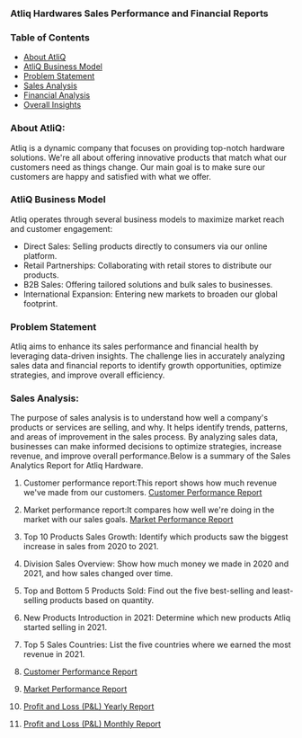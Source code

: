 ### Atliq Hardwares Sales Performance and Financial Reports
### Table of Contents

- [About AtliQ](#About-AtliQ)
- [AtliQ Business Model](#AtliQ-Business-Model)
- [Problem Statement](#problem-statement)
- [Sales Analysis](#sales-analysis)
- [Financial Analysis](#Financial-Analysis)
- [Overall Insights](#Overall-Insights)

### About AtliQ:

Atliq is a dynamic company that focuses on providing top-notch hardware solutions. We're all about offering innovative products that match what our customers need as things change. Our main goal is to make sure our customers are happy and satisfied with what we offer.

### AtliQ Business Model

Atliq operates through several business models to maximize market reach and customer engagement:
- Direct Sales: Selling products directly to consumers via our online platform.
- Retail Partnerships: Collaborating with retail stores to distribute our products.
- B2B Sales: Offering tailored solutions and bulk sales to businesses.
- International Expansion: Entering new markets to broaden our global footprint.

### Problem Statement
Atliq aims to enhance its sales performance and financial health by leveraging data-driven insights. The challenge lies in accurately analyzing sales data and financial reports to identify growth opportunities, optimize strategies, and improve overall efficiency.

### Sales Analysis:
The purpose of sales analysis is to understand how well a company's products or services are selling, and why. It helps identify trends, patterns, and areas of improvement in the sales process. By analyzing sales data, businesses can make informed decisions to optimize strategies, increase revenue, and improve overall performance.Below is a summary of the Sales Analytics Report for Atliq Hardware.

1. Customer performance report:This report shows how much revenue we've made from our customers.  [Customer Performance Report](https://github.com/sudhamadhavi/Sales-Analytics/blob/main/Customer%20Performance%20Report.pdf)
2. Market performance report:It compares how well we're doing in the market with our sales goals.  [Market Performance Report](https://github.com/sudhamadhavi/Sales-Analytics/blob/main/Market%20Performance%20vs%20Target.pdf)
3. Top 10 Products Sales Growth: Identify which products saw the biggest increase in sales from 2020 to 2021.
4. Division Sales Overview: Show how much money we made in 2020 and 2021, and how sales changed over time.
5. Top and Bottom 5 Products Sold: Find out the five best-selling and least-selling products based on quantity.
6. New Products Introduction in 2021: Determine which new products Atliq started selling in 2021.
7. Top 5 Sales Countries: List the five countries where we earned the most revenue in 2021.












1. [Customer Performance Report](https://github.com/sudhamadhavi/Sales-Analytics/blob/main/Customer%20Performance%20Report.pdf)
2. [Market Performance Report](https://github.com/sudhamadhavi/Sales-Analytics/blob/main/Market%20Performance%20vs%20Target.pdf)
3. [Profit and Loss (P&L) Yearly Report](#profit-and-loss-pl-yearly-report)
4. [Profit and Loss (P&L) Monthly Report](#profit-and-loss-pl-monthly-report)

